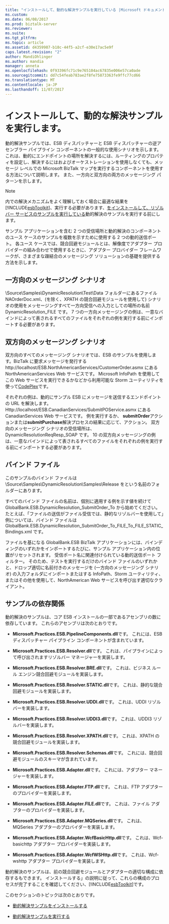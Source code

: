 ```yaml
---
title: "インストールして、動的な解決サンプルを実行している |Microsoft ドキュメント"
ms.custom: 
ms.date: 06/08/2017
ms.prod: biztalk-server
ms.reviewer: 
ms.suite: 
ms.tgt_pltfrm: 
ms.topic: article
ms.assetid: d4359987-b18c-44f5-a2cf-e30e17ac5e9f
caps.latest.revision: "2"
author: MandiOhlinger
ms.author: mandia
manager: anneta
ms.openlocfilehash: 0f93396fc71c9e765104ac67835e006e57ca0ade
ms.sourcegitcommit: dd7c54feab783ae2f8fe75873363fe9ffc77cd66
ms.translationtype: MT
ms.contentlocale: ja-JP
ms.lasthandoff: 11/07/2017
---
```

# <a name="installing-and-running-the-dynamic-resolution-sample"></a>インストールして、動的な解決サンプルを実行します。
動的解決サンプルでは、ESB ディスパッチャーと ESB ディスパッチャーの逆アセンブラー パイプライン コンポーネントの一般的な使用シナリオを示します。 これは、動的にエンドポイントの場所を解決するには、ルーティングのプロパティを設定し、解決するにはおよびオーケストレーションを使用しなくても、メッセージ レベルでの Microsoft BizTalk マップを実行するコンポーネントを使用する方法について説明します。 また、一方向と双方向の両方のメッセージング パターンを示します。  
  
> [!NOTE]
>  内での解決メカニズムをよく理解しておく場合に最適な結果を[!INCLUDE[esbToolkit](../includes/esbtoolkit-md.md)]、実行する必要があります、[をインストールして、リゾルバー サービスのサンプルを実行している](../esb-toolkit/installing-and-running-the-resolver-service-sample.md)動的解決のサンプルを実行する前にします。  
  
 サンプル アプリケーションを含む 2 つの受信場所と動的解決のコンポーネントのユース ケースのサンプルを複数を示すために使用する 2 つの動的送信ポート。 各ユース ケースでは、競合回避モジュールとは、解像度でアダプター プロバイダーの組み合わせで使用するときに、アダプター プロバイダー フレームワークが、さまざまな疎結合のメッセージング ソリューションの基礎を提供する方法を示します。  
  
## <a name="one-way-messaging-scenarios"></a>一方向のメッセージング シナリオ  
 \Source\Samples\DynamicResolution\Test\Data フォルダーにあるファイル NAOrderDoc.xml、(を除く、XPATH の競合回避モジュールを使用して) シナリオの使用をメッセージングすべて一方向受信への入力としての場所の名前 DynamicResolution_FILE です。 7 つの一方向メッセージングの例は、一意なバインドによって表されるすべてのファイルをそれぞれの例を実行する前にインポートする必要があります。  
  
## <a name="two-way-messaging-scenarios"></a>双方向のメッセージング シナリオ  
 双方向のすべてのメッセージング シナリオでは、ESB のサンプルを使用します。BizTalk に要求メッセージを発行する http://localhost/ESB.NorthAmericanServices/CustomerOrder.asmx にある NorthAmericanServices Web サービスです。 Microsoft InfoPath を使用してこの Web サービスを実行できるかなどから利用可能な Storm ユーティリティを使って[CodePlex](http://go.microsoft.com/fwlink/?LinkID=187762&clcid=0x409)です。  
  
 それぞれの例は、動的にサンプル ESB にメッセージを送信するエンドポイントの URL を解決します。Http://localhost/ESB.CanadianServices/SubmitPOService.asmx にある CanadianServices Web サービスです。 例を実行するか、 **submitOrder**アクションまたは**submitPurchase**解決プロセスの結果に応じて、アクション。 双方向のメッセージング シナリオの受信場所は、DynamicResolutionReqResp_SOAP です。 10 の双方向メッセージングの例は、一意なバインドによって表されるすべてのファイルをそれぞれの例を実行する前にインポートする必要があります。  
  
## <a name="binding-files"></a>バインド ファイル  
 このサンプルのバインド ファイルは \Source\Samples\DynamicResolution\Samples\Release をという名前のフォルダーにあります。  
  
 すべてのバインド ファイルの名前は、個別に適用する例を示す値を続けて GlobalBank.ESB.DynamicResolution_SubmitOrder_To から始めてください。 たとえば、「ファイルの送信がファイル受信では、静的なリゾルバーを使用して」例については、バインド ファイルは GlobalBank.ESB.DynamicResolution_SubmitOrder_To_FILE_To_FILE_STATIC_Bindings.xml です。  
  
 ファイルを基になる GlobalBank.ESB BizTalk アプリケーションには、バインディングのいずれかをインポートするたびに、サンプル アプリケーション内の位置がリセットされます。 受信ポート名に関連付けられている動的送信ポート フィルター。 そのため、テストを実行するだけのバインド ファイルのいずれかと、ドロップ適切に名前付きのメッセージを (一方向のメッセージング シナリオ) の入力フォルダにインポートまたはする InfoPath、Storm ユーティリティ、またはその他を使用して、NorthAmerican Web サービスを呼び出す適切なクライアント。  
  
## <a name="sample-dependencies"></a>サンプルの依存関係  
 動的解決のサンプルは、コア ESB インストールの一部であるアセンブリの数に依存しています。 これらのアセンブリは次のとおりです。  
  
-   **Microsoft.Practices.ESB.PipelineComponents.dll**です。 これには、ESB ディスパッチャー パイプライン コンポーネントが含まれています。  
  
-   **Microsoft.Practices.ESB.Resolver.dll**です。 これは、パイプラインによって呼び出されますリゾルバー マネージャーを実装します。  
  
-   **Microsoft.Practices.ESB.Resolver.BRE.dll**です。 これは、ビジネス ルール エンジン競合回避モジュールを実装します。  
  
-   **Microsoft.Practices.ESB.Resolver.STATIC.dll**です。 これは、静的な競合回避モジュールを実装します。  
  
-   **Microsoft.Practices.ESB.Resolver.UDDI.dll**です。 これは、UDDI リゾルバーを実装します。  
  
-   **Microsoft.Practices.ESB.Resolver.UDDI3.dll**です。 これは、UDDI3 リゾルバーを実装します。  
  
-   **Microsoft.Practices.ESB.Resolver.XPATH.dll**です。 これは、XPATH の競合回避モジュールを実装します。  
  
-   **Microsoft.Practices.ESB.Resolver.Schemas.dll**です。 これには、競合回避モジュールのスキーマが含まれています。  
  
-   **Microsoft.Practices.ESB.Adapter.dll**です。 これには、アダプター マネージャーを実装します。  
  
-   **Microsoft.Practices.ESB.Adapter.FTP.dll**です。 これは、FTP アダプターのプロバイダーを実装します。  
  
-   **Microsoft.Practices.ESB.Adapter.FILE.dll**です。 これは、ファイル アダプターのプロバイダーを実装します。  
  
-   **Microsoft.Practices.ESB.Adapter.MQSeries.dll**です。 これは、MQSeries アダプターのプロバイダーを実装します。  
  
-   **Microsoft.Practices.ESB.Adapter.WcfBasicHttp.dll**です。 これは、Wcf-basichttp アダプター プロバイダーを実装します。  
  
-   **Microsoft.Practices.ESB.Adapter.WcfWSHttp.dll**です。 これは、Wcf-wshttp アダプター プロバイダーを実装します。  
  
 動的解決のサンプルは、前の競合回避モジュールとアダプターの適切な構成に依存するもできます。 インストールする」の説明に従って、これらの構成のプロセスが完了することを確認してください、[!INCLUDE[esbToolkit](../includes/esbtoolkit-md.md)]です。  
  
 このセクションのトピックは次のとおりです。  
  
-   [動的解決サンプルをインストールする](../esb-toolkit/installing-the-dynamic-resolution-sample.md)  
  
-   [動的解決サンプルを実行する](../esb-toolkit/running-the-dynamic-resolution-sample.md)

